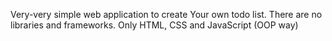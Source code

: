 Very-very simple web application to create Your own todo list. There are no libraries and frameworks. Only HTML, CSS and JavaScript (OOP way)
